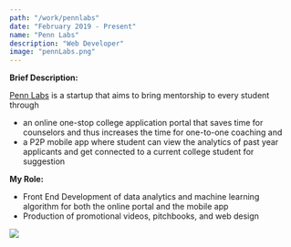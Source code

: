 ```yaml
---
path: "/work/pennlabs"
date: "February 2019 - Present"
name: "Penn Labs"
description: "Web Developer"
image: "pennLabs.png"
---
```

__Brief Description:__

[Penn Labs](https://pennlabs.org/) is a startup that aims to bring mentorship to every student through 
- an online one-stop college application portal that saves time for counselors and thus increases the time for one-to-one coaching and
- a P2P mobile app where student can view the analytics of past year applicants and get connected to a current college student for suggestion

__My Role:__

- Front End Development of data analytics and machine learning algorithm for both the online portal and the mobile app
- Production of promotional videos, pitchbooks, and web design

![](https://scontent-iad3-1.xx.fbcdn.net/v/t1.0-9/52412050_1155860867925346_7177797770831462400_n.png?_nc_cat=106&_nc_ht=scontent-iad3-1.xx&oh=849216cf9b11a3c2ca36d3007273ab43&oe=5D14EEF2)